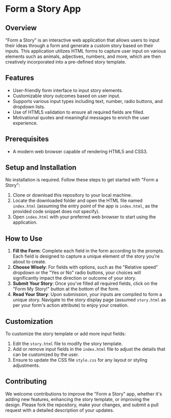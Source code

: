 # Form a Story App

## Overview
"Form a Story" is an interactive web application that allows users to input their ideas through a form and generate a custom story based on their inputs. This application utilizes HTML forms to capture user input on various elements such as animals, adjectives, numbers, and more, which are then creatively incorporated into a pre-defined story template.

## Features
- User-friendly form interface to input story elements.
- Customizable story outcomes based on user input.
- Supports various input types including text, number, radio buttons, and dropdown lists.
- Use of HTML5 validation to ensure all required fields are filled.
- Motivational quotes and meaningful messages to enrich the user experience.

## Prerequisites
- A modern web browser capable of rendering HTML5 and CSS3.

## Setup and Installation
No installation is required. Follow these steps to get started with "Form a Story":
1. Clone or download this repository to your local machine.
2. Locate the downloaded folder and open the HTML file named `index.html` (assuming the entry point of the app is `index.html`, as the provided code snippet does not specify).
3. Open `index.html` with your preferred web browser to start using the application.

## How to Use
1. **Fill the Form**: Complete each field in the form according to the prompts. Each field is designed to capture a unique element of the story you're about to create.
2. **Choose Wisely**: For fields with options, such as the "Relative speed" dropdown or the "Yes or No" radio buttons, your choices will significantly impact the direction or outcome of your story.
3. **Submit Your Story**: Once you've filled all required fields, click on the "Form My Story!" button at the bottom of the form.
4. **Read Your Story**: Upon submission, your inputs are compiled to form a unique story. Navigate to the story display page (assumed `story.html` as per your form's action attribute) to enjoy your creation.

## Customization
To customize the story template or add more input fields:
1. Edit the `story.html` file to modify the story template.
2. Add or remove input fields in the `index.html` file to adjust the details that can be customized by the user.
3. Ensure to update the CSS file `style.css` for any layout or styling adjustments.

## Contributing
We welcome contributions to improve the "Form a Story" app, whether it's adding new features, enhancing the story template, or improving the design. Please fork the repository, make your changes, and submit a pull request with a detailed description of your updates.